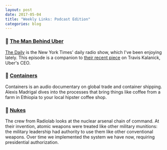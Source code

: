 ```yaml
---
layout: post
date: 2017-05-04
title: "Weekly Links: Podcast Edition"
categories: blog
---
```


### 🚗 [The Man Behind Uber](https://www.nytimes.com/2017/04/26/podcasts/the-daily/uber-travis-kalanick.html)

[The Daily](https://www.nytimes.com/podcasts/the-daily) is the New York Times' daily radio show, which I've been enjoying lately. This episode is a companion to [their recent piece](https://www.nytimes.com/2017/04/23/technology/travis-kalanick-pushes-uber-and-himself-to-the-precipice.html) on Travis Kalanick, Uber's CEO.

### 🚢 [Containers](https://soundcloud.com/containersfmg)

Containers is an audio documentary on global trade and container shipping. Alexis Madrigal dives into the processes that bring things like coffee from a farm in Ethiopia to your local hipster coffee shop.

### 🚀 [Nukes](http://www.radiolab.org/story/nukes/)

The crew from Radiolab looks at the nuclear arsenal chain of command. At their invention, atomic weapons were treated like other military munitions: the military leadership had authority to use them like other conventional weapons. Over time we implemented the system we have now, requiring presidential authorization.
